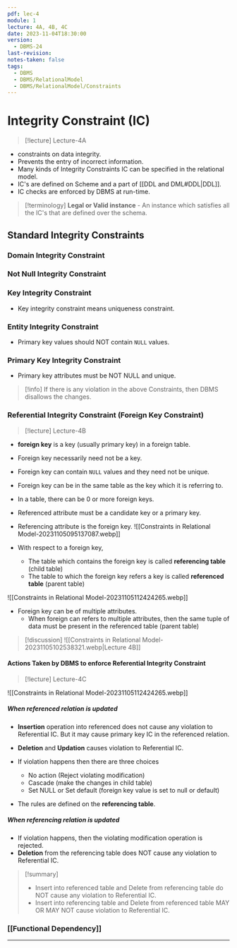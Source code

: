 ```yaml
---
pdf: lec-4
module: 1
lecture: 4A, 4B, 4C
date: 2023-11-04T18:30:00
version:
  - DBMS-24
last-revision: 
notes-taken: false
tags:
  - DBMS
  - DBMS/RelationalModel
  - DBMS/RelationalModel/Constraints
---
```


# Integrity Constraint (IC)
> [!lecture] Lecture-4A
- constraints on data integrity.
- Prevents the entry of incorrect information.
- Many kinds of Integrity Constraints IC can be specified in the relational model.
- IC's are defined on Scheme and a part of [[DDL and DML#DDL|DDL]].
- IC checks are enforced by DBMS at run-time.

> [!terminology] 
> **Legal or Valid instance** - An instance which satisfies all the IC's that are defined over the schema.

## Standard Integrity Constraints

### Domain Integrity Constraint


### Not Null Integrity Constraint


### Key Integrity Constraint
- Key integrity constraint means uniqueness constraint.

### Entity Integrity Constraint
- Primary key values should NOT contain `NULL` values.

### Primary Key Integrity Constraint
- Primary key attributes must be NOT NULL and unique.


> [!info] 
> If there is any violation in the above Constraints, then DBMS disallows the changes. 

### Referential Integrity Constraint (Foreign Key Constraint)
> [!lecture] Lecture-4B

- **foreign key** is a key (usually primary key) in a foreign table.
- Foreign key necessarily need not be a key.
- Foreign key can contain `NULL` values and they need not be unique.
- Foreign key can be in the same table as the key which it is referring to.
- In a table, there can be 0 or more foreign keys.

- Referenced attribute must be a candidate key or a primary key.
- Referencing attribute is the foreign key.
![[Constraints in Relational Model-20231105095137087.webp]]

- With respect to a foreign key, 
	- The table which contains the foreign key is called **referencing table** (child table)
	- The table to which the foreign key refers a key is called **referenced table** (parent table)

![[Constraints in Relational Model-20231105112424265.webp]]

- Foreign key can be of multiple attributes.
	- When foreign can refers to multiple attributes, then the same tuple of data must be present in the referenced table (parent table)


> [!discussion] 
> ![[Constraints in Relational Model-20231105102538321.webp|Lecture 4B]]


#### Actions Taken by DBMS to enforce Referential Integrity Constraint
> [!lecture] Lecture-4C

![[Constraints in Relational Model-20231105112424265.webp]]

##### When referenced relation is updated
- **Insertion** operation into referenced does not cause any violation to Referential IC. But it may cause primary key IC in the referenced relation.
- **Deletion** and **Updation** causes violation to Referential IC.
- If violation happens then there are three choices
	- No action (Reject violating modification)
	- Cascade (make the changes in child table)
	- Set NULL or Set default (foreign key value is set to null or default)

- The rules are defined on the **referencing table**.

##### When referencing relation is updated
- If violation happens, then the violating modification operation is rejected.
- **Deletion** from the referencing table does NOT cause any violation to Referential IC.


> [!summary] 
> - Insert into referenced table and Delete from referencing table do NOT cause any violation to Referential IC.
> - Insert into referencing table and Delete from referenced table MAY OR MAY NOT cause violation to Referential IC.


### [[Functional Dependency]]

---
